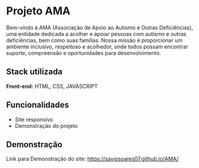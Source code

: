 # Projeto AMA

Bem-vindo à AMA (Associação de Apoio ao Autismo e Outras Deficiências), uma entidade dedicada a acolher e apoiar pessoas com autismo e outras deficiências, bem como suas famílias. Nossa missão é proporcionar um ambiente inclusivo, respeitoso e acolhedor, onde todos possam encontrar suporte, compreensão e oportunidades para desenvolvimento.

## Stack utilizada

**Front-end:** HTML, CSS, JAVASCRIPT

## Funcionalidades

- Site responsivo
- Demonstração do projeto

## Demonstração

Link para Demonstração do site: https://saviosoares07.github.io/AMA/

